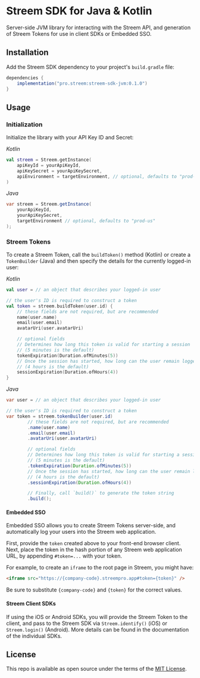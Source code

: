 # Streem SDK for Java & Kotlin

Server-side JVM library for interacting with the Streem API, and generation of Streem Tokens for use in client SDKs or Embedded SSO.

## Installation

Add the Streem SDK dependency to your project's `build.gradle` file:

```groovy
dependencies {
    implementation("pro.streem:streem-sdk-jvm:0.1.0")
}
```

## Usage

### Initialization

Initialize the library with your API Key ID and Secret:

_Kotlin_
```kotlin
val streem = Streem.getInstance(
    apiKeyId = yourApiKeyId,
    apiKeySecret = yourApiKeySecret,
    apiEnvironment = targetEnvironment, // optional, defaults to "prod-us"
)
```

_Java_
```java
var streem = Streem.getInstance(
    yourApiKeyId,
    yourApiKeySecret,
    targetEnvironment // optional, defaults to "prod-us"
);
```

### Streem Tokens

To create a Streem Token, call the `buildToken()` method (Kotlin) or create a `TokenBuilder` (Java) and then specify the details for the currently logged-in user:

_Kotlin_
```kotlin
val user = // an object that describes your logged-in user

// the user's ID is required to construct a token
val token = streem.buildToken(user.id) {
    // these fields are not required, but are recommended
    name(user.name)
    email(user.email)
    avatarUri(user.avatarUri)

    // optional fields
    // Determines how long this token is valid for starting a session
    // (5 minutes is the default)
    tokenExpiration(Duration.ofMinutes(5)) 
    // Once the session has started, how long can the user remain logged in
    // (4 hours is the default) 
    sessionExpiration(Duration.ofHours(4))
}
```

_Java_
```java
var user = // an object that describes your logged-in user

// the user's ID is required to construct a token
var token = streem.tokenBuilder(user.id)
        // these fields are not required, but are recommended
        .name(user.name)
        .email(user.email)
        .avatarUri(user.avatarUri)

        // optional fields
        // Determines how long this token is valid for starting a session
        // (5 minutes is the default)
        .tokenExpiration(Duration.ofMinutes(5)) 
        // Once the session has started, how long can the user remain logged in
        // (4 hours is the default) 
        .sessionExpiration(Duration.ofHours(4))

        // Finally, call `build()` to generate the token string
        .build();
```


#### Embedded SSO

Embedded SSO allows you to create Streem Tokens server-side, and automatically log your users into the Streem web application.

First, provide the `token` created above to your front-end browser client.  Next, place the token in the hash portion of any Streem web application URL, by appending `#token=...` with your token.

For example, to create an `iframe` to the root page in Streem, you might have:

```html
<iframe src="https://{company-code}.streempro.app#token={token}" />
```

Be sure to substitute `{company-code}` and `{token}` for the correct values.

#### Streem Client SDKs

If using the iOS or Android SDKs, you will provide the Streem Token to the client, and pass to the Streem SDK via `Streem.identify()` (iOS) or `Streem.login()` (Android).  More details can be found in the documentation of the individual SDKs.

## License

This repo is available as open source under the terms of the [MIT License](https://opensource.org/licenses/MIT).